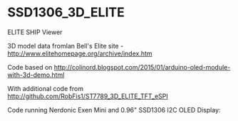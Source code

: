 # SSD1306_3D_ELITE
ELITE SHIP Viewer

3D model data fromIan Bell's Elite site - http://www.elitehomepage.org/archive/index.htm

Code based on http://colinord.blogspot.com/2015/01/arduino-oled-module-with-3d-demo.html

With additional code from http://github.com/RobFis1/ST7789_3D_ELITE_TFT_eSPI

Code running Nerdonic Exen Mini and 0.96" SSD1306 I2C OLED Display: 

